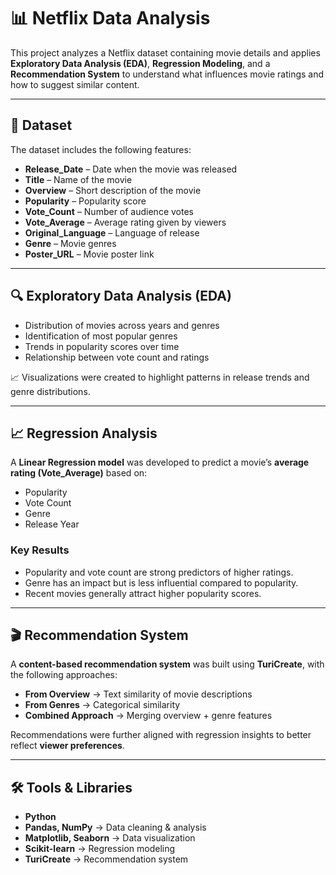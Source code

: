 # 📊 **Netflix Data Analysis**

This project analyzes a Netflix dataset containing movie details and applies **Exploratory Data Analysis (EDA)**, **Regression Modeling**, and a **Recommendation System** to understand what influences movie ratings and how to suggest similar content.  

---

## 📂 **Dataset**

The dataset includes the following features:  

- **Release_Date** – Date when the movie was released  
- **Title** – Name of the movie  
- **Overview** – Short description of the movie  
- **Popularity** – Popularity score  
- **Vote_Count** – Number of audience votes  
- **Vote_Average** – Average rating given by viewers  
- **Original_Language** – Language of release  
- **Genre** – Movie genres  
- **Poster_URL** – Movie poster link  

---

## 🔍 **Exploratory Data Analysis (EDA)**  

- Distribution of movies across years and genres  
- Identification of most popular genres  
- Trends in popularity scores over time  
- Relationship between vote count and ratings  

📈 Visualizations were created to highlight patterns in release trends and genre distributions.  

---

## 📈 **Regression Analysis**

A **Linear Regression model** was developed to predict a movie’s **average rating (Vote_Average)** based on:  

- Popularity  
- Vote Count  
- Genre  
- Release Year  

### **Key Results**  
- Popularity and vote count are strong predictors of higher ratings.  
- Genre has an impact but is less influential compared to popularity.  
- Recent movies generally attract higher popularity scores.  

---

## 🎬 **Recommendation System**

A **content-based recommendation system** was built using **TuriCreate**, with the following approaches:  

- **From Overview** → Text similarity of movie descriptions  
- **From Genres** → Categorical similarity  
- **Combined Approach** → Merging overview + genre features  

Recommendations were further aligned with regression insights to better reflect **viewer preferences**.  

---

## 🛠️ **Tools & Libraries**

- **Python**  
- **Pandas, NumPy** → Data cleaning & analysis  
- **Matplotlib, Seaborn** → Data visualization  
- **Scikit-learn** → Regression modeling  
- **TuriCreate** → Recommendation system  
